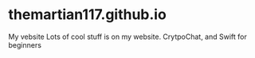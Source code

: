 # themartian117.github.io
My vebsite
Lots of cool stuff is on my website. CrytpoChat, and Swift for beginners
